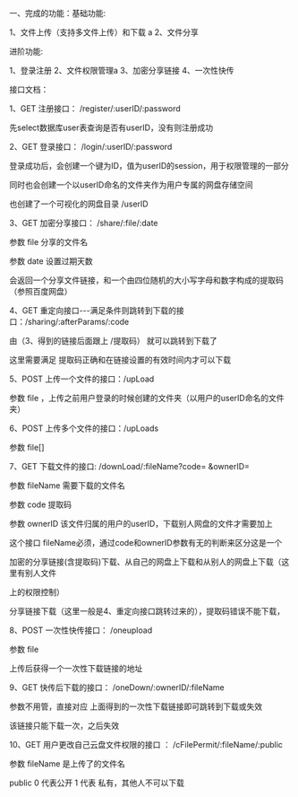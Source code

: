 一、完成的功能：基础功能: 

1、文件上传（支持多文件上传）和下载
a
2、文件分享

进阶功能:

1、登录注册
2、文件权限管理a
3、加密分享链接
4、一次性快传
                     

接口文档：

1、GET     注册接口：                     /register/:userID/:password

先select数据库user表查询是否有userID，没有则注册成功



2、GET      登录接口：                    /login/:userID/:password

登录成功后，会创建一个键为ID，值为userID的session，用于权限管理的一部分

同时也会创建一个以userID命名的文件夹作为用户专属的网盘存储空间

也创建了一个可视化的网盘目录 /userID



3、GET       加密分享接口：           /share/:file/:date   

参数 file     分享的文件名

参数 date  设置过期天数

会返回一个分享文件链接，和一个由四位随机的大小写字母和数字构成的提取码（参照百度网盘）



4、GET        重定向接口---满足条件则跳转到下载的接口：/sharing/:afterParams/:code   

 由（3、得到的链接后面跟上  /提取码） 就可以跳转到下载了

这里需要满足 提取码正确和在链接设置的有效时间内才可以下载



5、POST     上传一个文件的接口：/upLoad

参数 file  ，上传之前用户登录的时候创建的文件夹（以用户的userID命名的文件夹）



6、POST     上传多个文件的接口：/upLoads

参数 file[]



7、GET        下载文件的接口:         /downLoad/:fileName?code=  &ownerID= 

参数 fileName  需要下载的文件名

参数 code          提取码

参数 ownerID    该文件归属的用户的userID，下载别人网盘的文件才需要加上

这个接口 fileName必须，通过code和ownerID参数有无的判断来区分这是一个

加密的分享链接(含提取码)下载、从自己的网盘上下载和从别人的网盘上下载（这里有别人文件

上的权限控制） 

分享链接下载（这里一般是4、重定向接口跳转过来的），提取码错误不能下载，



8、POST      一次性快传接口：     /oneupload

参数 file   

上传后获得一个一次性下载链接的地址



9、GET         快传后下载的接口： /oneDown/:ownerID/:fileName

参数不用管，直接对应 上面得到的一次性下载链接即可跳转到下载或失效

该链接只能下载一次，之后失效



10、GET       用户更改自己云盘文件权限的接口 ：  /cFilePermit/:fileName/:public

参数 fileName 是上传了的文件名

public  0 代表公开   1 代表 私有，其他人不可以下载











                          

